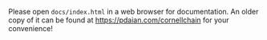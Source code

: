 Please open `docs/index.html` in a web browser for documentation. An older copy of it can be found at https://pdaian.com/cornellchain for your convenience!
